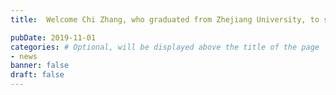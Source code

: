 ```yaml
---
title:  Welcome Chi Zhang, who graduated from Zhejiang University, to start her PhD in our group.

pubDate: 2019-11-01
categories: # Optional, will be displayed above the title of the page
- news
banner: false
draft: false
---
```

